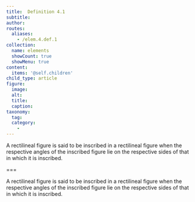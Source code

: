 ```yaml
---
title:  Definition 4.1
subtitle: 
author:
routes:
  aliases:
    - /elem.4.def.1
collection:
  name: elements
  showCount: true
  showMenu: true
content:
  items: '@self.children'
child_type: article
figure:
  image:
  alt:
  title:
  caption:
taxonomy:
  tag:
  category:
    - 
---
```


<p>A rectilineal figure is said to be <hi rend="bold">inscribed in a rectilineal figure</hi> when the respective angles of the inscribed figure lie on the respective sides of that in which it is inscribed.</p>

===

<p>A rectilineal figure is said to be <span class="bold">inscribed in a rectilineal figure</span> when the respective angles of the inscribed figure lie on the respective sides of that in which it is inscribed.</p>
